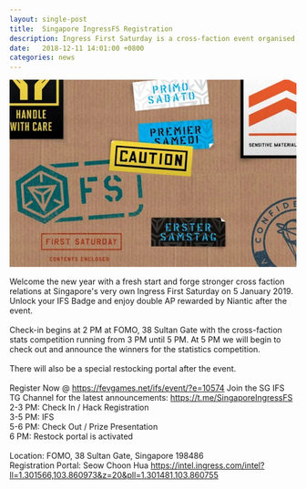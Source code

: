 ```yaml
---
layout: single-post
title:  Singapore IngressFS Registration
description: Ingress First Saturday is a cross-faction event organised and run by agents, for agents on the First Saturday of each month.!
date:   2018-12-11 14:01:00 +0800
categories: news
---
```

<img src="/assets/images/news/ingress_fs.png">

Welcome the new year with a fresh start and forge stronger cross faction relations at Singapore's very own Ingress First Saturday on 5 January 2019. Unlock your IFS Badge and enjoy double AP rewarded by Niantic after the event.
<br><br>
Check-in begins at 2 PM at FOMO, 38 Sultan Gate with the cross-faction stats competition running from 3 PM until 5 PM.  At 5 PM we will begin to check out and announce the winners for the statistics competition.
<br><br>
There will also be a special restocking portal after the event.
<br><br>
Register Now @ <a href="https://fevgames.net/ifs/event/?e=10574" target="_blank">https://fevgames.net/ifs/event/?e=10574</a>
Join the SG IFS TG Channel for the latest announcements: <a href="https://t.me/SingaporeIngressFS">https://t.me/SingaporeIngressFS</a>
<br>
2-3 PM: Check In / Hack Registration<br>
3-5 PM: IFS<br>
5-6 PM: Check Out / Prize Presentation<br>
6 PM: Restock portal is  activated<br>
<br>
Location: FOMO, 38 Sultan Gate, Singapore 198486<br>
Registration Portal: Seow Choon Hua
<a href="https://intel.ingress.com/intel?ll=1.301566,103.860973&z=20&pll=1.301481,103.860755">https://intel.ingress.com/intel?ll=1.301566,103.860973&z=20&pll=1.301481,103.860755</a>
